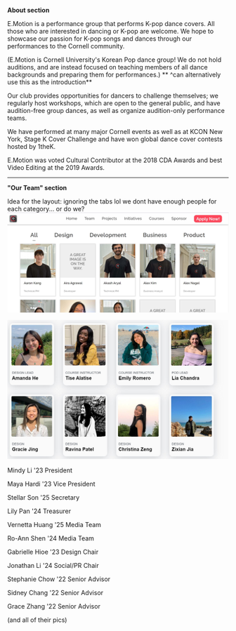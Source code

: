 **About section**

E.Motion is a performance group that performs K-pop dance covers. All those who are interested in dancing or K-pop are welcome. We hope to showcase our passion for K-pop songs and dances through our performances to the Cornell community.

(E.Motion is Cornell University's Korean Pop dance group! We do not hold auditions, and are instead focused on teaching members of all dance backgrounds and preparing them for performances.)
** ^can alternatively use this as the introduction**

Our club provides opportunities for dancers to challenge themselves; we regularly host workshops, which are open to the general public, and have audition-free group dances, as well as organize audition-only performance teams.

We have performed at many major Cornell events as well as at KCON New York, Stage K Cover Challenge and have won global dance cover contests hosted by 1theK.

E.Motion was voted Cultural Contributor at the 2018 CDA Awards and best Video Editing at the 2019 Awards.

-------------------------------------
**"Our Team" section**

Idea for the layout: ignoring the tabs lol we dont have enough people for each category... or do we?
![idea](design-ideas/our-team-design-idea.jpg)

![idea](design-ideas/our-team-design2.jpg)

Mindy Li '23
President

Maya Hardi '23
Vice President

Stellar Son '25
Secretary

Lily Pan '24
Treasurer

Vernetta Huang '25
Media Team

Ro-Ann Shen '24
Media Team

Gabrielle Hioe '23
Design Chair

Jonathan Li '24
Social/PR Chair

Stephanie Chow '22
Senior Advisor

Sidney Chang '22
Senior Advisor

Grace Zhang '22
Senior Advisor

(and all of their pics)
